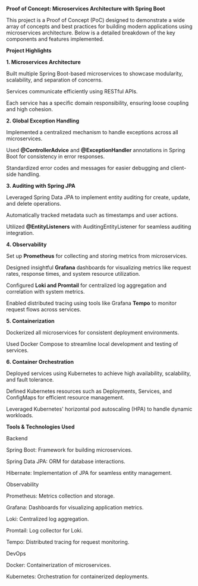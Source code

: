 **Proof of Concept: Microservices Architecture with Spring Boot**

This project is a Proof of Concept (PoC) designed to demonstrate a wide array of concepts and best practices for building modern applications using microservices architecture. Below is a detailed breakdown of the key components and features implemented.

**Project Highlights**

**1. Microservices Architecture**

Built multiple Spring Boot-based microservices to showcase modularity, scalability, and separation of concerns.

Services communicate efficiently using RESTful APIs.

Each service has a specific domain responsibility, ensuring loose coupling and high cohesion.

**2. Global Exception Handling**

Implemented a centralized mechanism to handle exceptions across all microservices.

Used **@ControllerAdvice** and **@ExceptionHandler** annotations in Spring Boot for consistency in error responses.

Standardized error codes and messages for easier debugging and client-side handling.

**3. Auditing with Spring JPA**

Leveraged Spring Data JPA to implement entity auditing for create, update, and delete operations.

Automatically tracked metadata such as timestamps and user actions.

Utilized **@EntityListeners** with AuditingEntityListener for seamless auditing integration.

**4. Observability**

Set up **Prometheus** for collecting and storing metrics from microservices.

Designed insightful **Grafana** dashboards for visualizing metrics like request rates, response times, and system resource utilization.

Configured **Loki and Promtail** for centralized log aggregation and correlation with system metrics.

Enabled distributed tracing using tools like Grafana **Tempo** to monitor request flows across services.

**5. Containerization**

Dockerized all microservices for consistent deployment environments.

Used Docker Compose to streamline local development and testing of services.

**6. Container Orchestration**

Deployed services using Kubernetes to achieve high availability, scalability, and fault tolerance.

Defined Kubernetes resources such as Deployments, Services, and ConfigMaps for efficient resource management.

Leveraged Kubernetes' horizontal pod autoscaling (HPA) to handle dynamic workloads.

**Tools & Technologies Used**

Backend

Spring Boot: Framework for building microservices.

Spring Data JPA: ORM for database interactions.

Hibernate: Implementation of JPA for seamless entity management.

Observability

Prometheus: Metrics collection and storage.

Grafana: Dashboards for visualizing application metrics.

Loki: Centralized log aggregation.

Promtail: Log collector for Loki.

Tempo: Distributed tracing for request monitoring.

DevOps

Docker: Containerization of microservices.

Kubernetes: Orchestration for containerized deployments.
